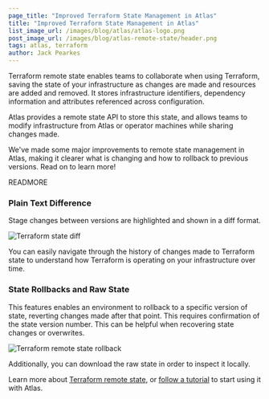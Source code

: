 ```yaml
---
page_title: "Improved Terraform State Management in Atlas"
title: "Improved Terraform State Management in Atlas"
list_image_url: /images/blog/atlas/atlas-logo.png
post_image_url: /images/blog/atlas-remote-state/header.png
tags: atlas, terraform
author: Jack Pearkes
---
```


Terraform remote state enables teams to collaborate when using Terraform,
saving the state of your infrastructure as changes are made and resources
are added and removed. It stores infrastructure identifiers, dependency
information and attributes referenced across configuration.

Atlas provides a remote state API to store this state, and allows
teams to modify infrastructure from Atlas or operator machines while
sharing changes made.

We've made some major improvements to remote state management in Atlas,
making it clearer what is changing and how to rollback to previous versions. Read
on to learn more!

READMORE

### Plain Text Difference

Stage changes between versions are highlighted and shown
in a diff format.

![Terraform state diff](/images/blog/atlas-remote-state/state-diff.png)

You can easily navigate through the history of changes made to Terraform state
to understand how Terraform is operating on your infrastructure over
time.

### State Rollbacks and Raw State

This features enables an environment to rollback to a specific version of state,
reverting changes made after that point. This requires confirmation
of the state version number. This can be helpful when recovering state
changes or overwrites.

![Terraform remote state rollback](/images/blog/atlas-remote-state/rollback.png)

Additionally, you can download the raw state in order to inspect it
locally.

Learn more about [Terraform remote state](https://terraform.io/docs/state/remote.html),
or [follow a tutorial](https://atlas.hashicorp.com/tutorial/terraform)
to start using it with Atlas.
